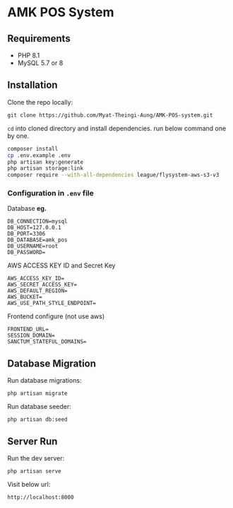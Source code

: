 # AMK POS System

## Requirements
- PHP 8.1
- MySQL 5.7 or 8

## Installation

Clone the repo locally:
```
git clone https://github.com/Myat-Theingi-Aung/AMK-POS-system.git
```

`cd` into cloned directory and install dependencies. run below command one by one.
```bash
composer install
cp .env.example .env
php artisan key:generate
php artisan storage:link
composer require --with-all-dependencies league/flysystem-aws-s3-v3
```

### Configuration in `.env` file

Database **eg.**
```
DB_CONNECTION=mysql
DB_HOST=127.0.0.1
DB_PORT=3306
DB_DATABASE=amk_pos
DB_USERNAME=root
DB_PASSWORD=
```

AWS ACCESS KEY ID and Secret Key
```
AWS_ACCESS_KEY_ID=
AWS_SECRET_ACCESS_KEY=
AWS_DEFAULT_REGION=
AWS_BUCKET=
AWS_USE_PATH_STYLE_ENDPOINT=
```

Frontend configure (not use aws)
```
FRONTEND_URL=
SESSION_DOMAIN=
SANCTUM_STATEFUL_DOMAINS=
```

## Database Migration

Run database migrations:
```
php artisan migrate
```

Run database seeder:
```
php artisan db:seed
```

## Server Run

Run the dev server:
```
php artisan serve
```

Visit below url:
```
http://localhost:8000
```
